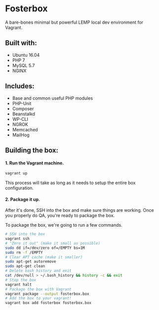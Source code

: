 # Fosterbox

A bare-bones minimal but powerful LEMP local dev environment for Vagrant.

## Built with:

* Ubuntu 16.04
* PHP 7
* MySQL 5.7
* NGINX

## Includes:

* Base and common useful PHP modules
* PHP-Unit
* Composer
* Beanstalkd
* WP-CLI
* NGROK
* Memcached
* MailHog

## Building the box:

#### 1. Run the Vagrant machine.

```zsh
vagrant up
```

This process will take as long as it needs to setup the entire box configuration.

#### 2. Package it up.

After it's done, SSH into the box and make sure things are working. Once you properly do QA, you're ready to package the box.

To package the box, we're going to run a few commands.

```zsh
# SSH into the box
vagrant ssh
# "Zero it out" (make it small as possible)
sudo dd if=/dev/zero of=/EMPTY bs=1M
sudo rm -f /EMPTY
# Clear APT cache (make it smaller)
sudo apt-get autoremove
sudo apt-get clean
# Delete bash history and exit
cat /dev/null > ~/.bash_history && history -c && exit
# Stop the box
vagrant halt
# Package the box with Vagrant
vagrant package --output fosterbox.box
# Add the box to your vagrant!
vagrant box add fosterbox fosterbox.box
```

